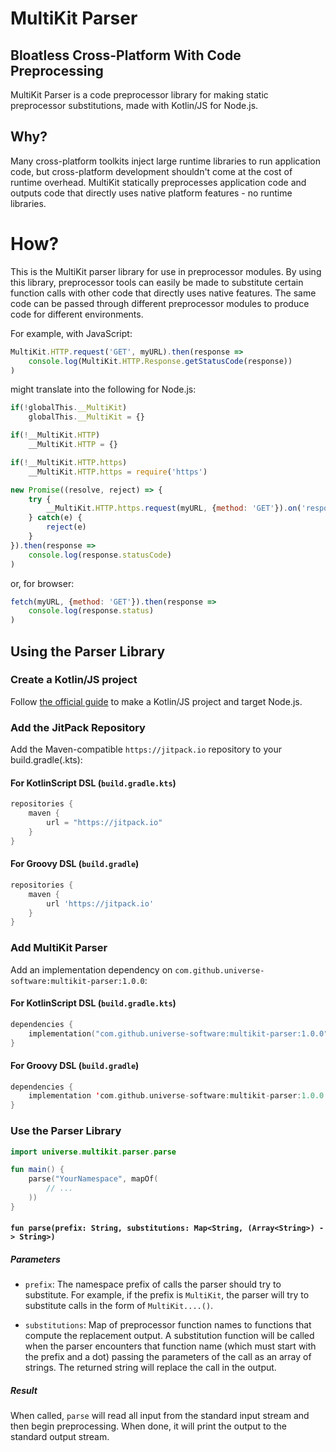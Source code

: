 # MultiKit Parser
## Bloatless Cross-Platform With Code Preprocessing

MultiKit Parser is a code preprocessor library for making static preprocessor substitutions, made with Kotlin/JS for Node.js.

## Why?

Many cross-platform toolkits inject large runtime libraries to run application code, but cross-platform development shouldn't come at the cost of runtime overhead. MultiKit statically preprocesses application code and outputs code that directly uses native platform features - no runtime libraries.

# How?

This is the MultiKit parser library for use in preprocessor modules. By using this library, preprocessor tools can easily be made to substitute certain function calls with other code that directly uses native features. The same code can be passed through different preprocessor modules to produce code for different environments.

For example, with JavaScript:

```javascript
MultiKit.HTTP.request('GET', myURL).then(response =>
    console.log(MultiKit.HTTP.Response.getStatusCode(response))
)
```

might translate into the following for Node.js:

```javascript
if(!globalThis.__MultiKit)
    globalThis.__MultiKit = {}

if(!__MultiKit.HTTP)
    __MultiKit.HTTP = {}

if(!__MultiKit.HTTP.https)
    __MultiKit.HTTP.https = require('https')

new Promise((resolve, reject) => {
    try {
        __MultiKit.HTTP.https.request(myURL, {method: 'GET'}).on('response', resolve).end()
    } catch(e) {
        reject(e)
    }
}).then(response =>
    console.log(response.statusCode)
)
```

or, for browser:

```javascript
fetch(myURL, {method: 'GET'}).then(response =>
    console.log(response.status)
)
```

## Using the Parser Library

### Create a Kotlin/JS project

Follow [the official guide](https://kotlinlang.org/docs/js-project-setup.html) to make a Kotlin/JS project and target Node.js.

### Add the JitPack Repository

Add the Maven-compatible `https://jitpack.io` repository to your build.gradle(.kts):

#### For KotlinScript DSL (`build.gradle.kts`)

```kotlin
repositories {
    maven {
        url = "https://jitpack.io"
    }
}
```

#### For Groovy DSL (`build.gradle`)

```groovy
repositories {
    maven {
        url 'https://jitpack.io'
    }
}
```

### Add MultiKit Parser

Add an implementation dependency on `com.github.universe-software:multikit-parser:1.0.0`:

#### For KotlinScript DSL (`build.gradle.kts`)

```kotlin
dependencies {
    implementation("com.github.universe-software:multikit-parser:1.0.0")
}
```

#### For Groovy DSL (`build.gradle`)

```kotlin
dependencies {
    implementation 'com.github.universe-software:multikit-parser:1.0.0'
}
```

### Use the Parser Library

```kotlin
import universe.multikit.parser.parse

fun main() {
    parse("YourNamespace", mapOf(
        // ...
    ))
}
```

#### `fun parse(prefix: String, substitutions: Map<String, (Array<String>) -> String>)`

##### Parameters

* `prefix`: The namespace prefix of calls the parser should try to substitute. For example, if the prefix is `MultiKit`, the parser will try to substitute calls in the form of `MultiKit....()`.

* `substitutions`: Map of preprocessor function names to functions that compute the replacement output. A substitution function will be called when the parser encounters that function name (which must start with the prefix and a dot) passing the parameters of the call as an array of strings. The returned string will replace the call in the output.

##### Result

When called, `parse` will read all input from the standard input stream and then begin preprocessing. When done, it will print the output to the standard output stream.